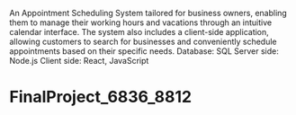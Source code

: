 An Appointment Scheduling System tailored for business owners, enabling them to manage their working hours and vacations through an intuitive calendar interface. The system also includes a client-side application, allowing customers to search for businesses and conveniently schedule appointments based on their specific needs.
 Database: SQL
 Server side: Node.js
 Client side: React, JavaScript
# FinalProject_6836_8812